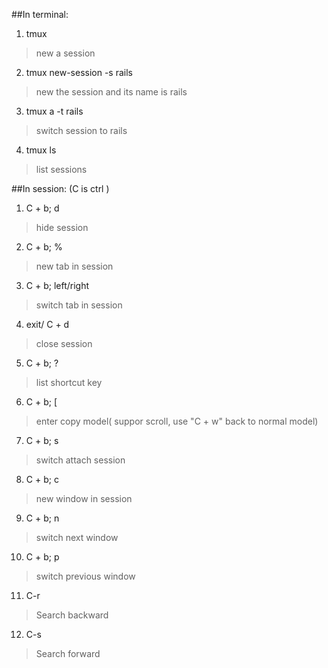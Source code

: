 ##In terminal:
1. tmux
> new a session
2. tmux new-session -s rails
> new the session and its name is rails                                                                  
3. tmux a -t rails
> switch session to rails
4. tmux ls
> list sessions

##In session:
(C is ctrl )
1. C + b; d
> hide session
2. C + b; %
> new tab in session
3. C + b; left/right
> switch tab in session
4. exit/ C + d
> close session
5. C + b; ?
> list shortcut key
6. C + b; [
> enter copy model( suppor scroll, use "C + w" back to normal model)
7. C + b; s
> switch attach session
8. C + b; c
> new window in session
9. C + b; n
> switch next window
10. C + b; p
> switch previous window
11. C-r
> Search backward
12. C-s
> Search forward
